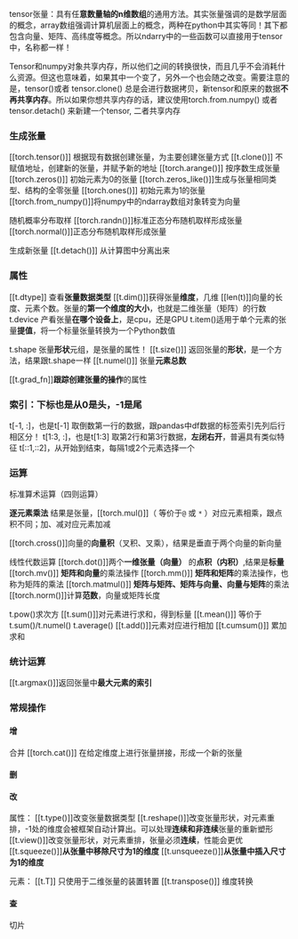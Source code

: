 tensor张量：具有任**意数量轴的n维数组**的通用方法。其实张量强调的是数学层面的概念，array数组强调计算机层面上的概念，两种在python中其实等同！其下都包含向量、矩阵、高纬度等概念。所以ndarry中的一些函数可以直接用于tensor中，名称都一样！

Tensor和numpy对象共享内存，所以他们之间的转换很快，而且几乎不会消耗什么资源。但这也意味着，如果其中一个变了，另外一个也会随之改变。需要注意的是，tensor()或者 tensor.clone() 总是会进行数据拷贝，新tensor和原来的数据**不再共享内存**。所以如果你想共享内存的话，建议使用torch.from.numpy() 或者 tensor.detach() 来新建一个tensor, 二者共享内存

### 生成张量
[[torch.tensor()]] 根据现有数据创建张量，为主要创建张量方式
[[t.clone()]] 不赋值地址，创建新的张量，并赋予新的地址
[[torch.arange()]] 按序数生成张量
[[torch.zeros()]] 初始元素为0的张量
[[torch.zeros_like()]]生成与张量相同类型、结构的全零张量
[[torch.ones()]] 初始元素为1的张量
[[torch.from_numpy()]]将numpy中的ndarray数组对象转变为向量

随机概率分布取样
[[torch.randn()]]标准正态分布随机取样形成张量
[[torch.normal()]]正态分布随机取样形成张量

生成新张量
[[t.detach()]] 从计算图中分离出来

### 属性
[[t.dtype]] 查看**张量数据类型**
[[t.dim()]]获得张量**维度**，几维
[[len(t)]]向量的长度、元素个数。张量的**第一个维度的大小**，也就是二维张量（矩阵）的行数
t.device 产看张量**在哪个设备上**，是cpu，还是GPU
t.item()适用于单个元素的张量**提值**，将一个标量张量转换为一个Python数值


t.shape 张量**形状**元组，是张量的属性！
[[t.size()]] 返回张量的**形状**，是一个方法，结果跟t.shape一样
[[t.numel()]] 张量**元素总数**

[[t.grad_fn]]**跟踪创建张量的操作**的属性


### 索引：下标也是从0是头，-1是尾
t[-1, :]，也是t[-1]  取倒数第一行的数据，跟pandas中df数据的标签索引先列后行相区分！
t[1:3, :]，也是t[1:3] 取第2行和第3行数据，**左闭右开**，普遍具有类似特征
t[\:\:1,\:\:2]，从开始到结束，每隔1或2个元素选择一个
### 运算
标准算术运算（四则运算）

**逐元素乘法** 结果是张量，[[torch.mul()]]（ 等价于`@` 或 `*` ）对应元素相乘，跟点积不同；加、减对应元素加减

[[torch.cross()]]向量的**向量积**（叉积、叉乘），结果是垂直于两个向量的新向量

线性代数运算
[[torch.dot()]]两个**一维张量（向量）** 的**点积（内积）**,结果是**标量**
[[torch.mv()]] **矩阵和向量**的乘法操作
[[torch.mm()]] **矩阵和矩阵**的乘法操作，也称为矩阵的乘法
[[torch.matmul()]] **矩阵与矩阵、矩阵与向量、向量与矩阵**的乘法
[[torch.norm()]]计算**范数**，向量或矩阵长度

t.pow()求次方 
[[t.sum()]]对元素进行求和，得到标量
[[t.mean()]] 等价于t.sum()/t.numel()
t.average()
[[t.add()]]元素对应进行相加
[[t.cumsum()]] 累加求和

### 统计运算
[[t.argmax()]]返回张量中**最大元素的索引**


### 常规操作
#### 增
合并
[[torch.cat()]] 在给定维度上进行张量拼接，形成一个新的张量

#### 删


#### 改
属性：
[[t.type()]]改变张量数据类型
[[t.reshape()]]改变张量形状，对元素重排，-1处的维度会被框架自动计算出。可以处理**连续和非连续**张量的重新塑形
[[t.view()]]改变张量形状，对元素重排，张量必须**连续**，性能会更优
[[t.squeeze()]]**从张量中移除尺寸为1的维度**
[[t.unsqueeze()]]**从张量中插入尺寸为1的维度**

元素：
[[t.T]] 只使用于二维张量的装置转置
[[t.transpose()]] 维度转换



#### 查
切片

